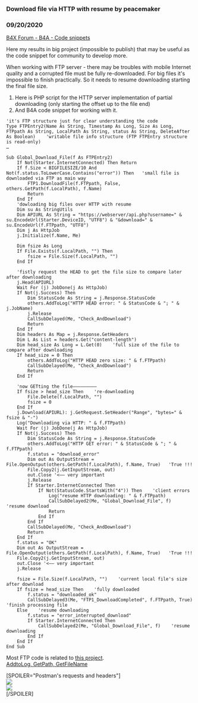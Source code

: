 ### Download file via HTTP with resume by peacemaker
### 09/20/2020
[B4X Forum - B4A - Code snippets](https://www.b4x.com/android/forum/threads/122491/)

Here my results in big project (impossible to publish) that may be useful as the code snippet for community to develop more.  
  
When working with FTP server - there may be troubles with mobile Internet quality and a corrupted file must be fully re-downloaded. For big files it's impossible to finish practically. So it needs to resume downloading starting the final file size.  
1) Here is PHP script for the HTTP server implementation of partial downloading (only starting the offset up to the file end)  
2) And B4A code snippet for working with it.  
  

```B4X
'it's FTP structure just for clear understanding the code  
Type FTPEntry2(Name As String, Timestamp As Long, Size As Long, FTPpath As String, LocalPath As String, status As String, DeleteAfter As Boolean)    'writable file info structure (FTP FTPEntry structure is read-only)  
…  
  
Sub Global_Download_File(f As FTPEntry2)  
    If Not(Starter.InternetConnected) Then Return  
    If f.Size < BIGFILESIZE/10 And Not(f.status.ToLowerCase.Contains("error")) Then   'small file is downloaded via FTP as main way  
        FTP1.DownloadFile(f.FTPpath, False, others.GetPath(f.LocalPath), f.Name)  
        Return       
    End If  
    'dowloading big files over HTTP with resume  
    Dim su As StringUtils  
    Dim APIURL As String = "https://webserver/api.php?username=" & su.EncodeUrl(Starter.DeviceID, "UTF8") & "&download=" & su.EncodeUrl(f.FTPpath, "UTF8")  
    Dim j As HttpJob  
    j.Initialize(f.Name, Me)  
   
    Dim fsize As Long  
    If File.Exists(f.LocalPath, "") Then  
        fsize = File.Size(f.LocalPath, "")  
    End If  
   
    'fistly request the HEAD to get the file size to compare later after downloading  
    j.Head(APIURL)  
    Wait For (j) JobDone(j As HttpJob)  
    If Not(j.Success) Then  
        Dim StatusCode As String = j.Response.StatusCode  
        others.AddToLog("HTTP HEAD error: " & StatusCode & "; " & j.JobName)  
        j.Release  
        CallSubDelayed(Me, "Check_AndDownload")  
        Return  
    End If  
    Dim headers As Map = j.Response.GetHeaders  
    Dim L As List = headers.Get("content-length")  
    Dim head_size As Long = L.Get(0)    'full size of the file to compare after downloading  
    If head_size = 0 Then  
        others.AddToLog("HTTP HEAD zero size: " & f.FTPpath)  
        CallSubDelayed(Me, "Check_AndDownload")  
        Return  
    End If  
   
    'now GETting the file—————————  
    If fsize > head_size Then    're-downloading  
        File.Delete(f.LocalPath, "")  
        fsize = 0  
    End If  
    j.Download(APIURL): j.GetRequest.SetHeader("Range", "bytes=" & fsize & "-")  
    Log("Downloading via HTTP: " & f.FTPpath)  
    Wait For (j) JobDone(j As HttpJob)  
    If Not(j.Success) Then  
        Dim StatusCode As String = j.Response.StatusCode  
        others.AddToLog("HTTP GET error: " & StatusCode & "; " & f.FTPpath)  
        f.status = "download_error"  
        Dim out As OutputStream = File.OpenOutput(others.GetPath(f.LocalPath), f.Name, True)   'True !!!  
        File.Copy2(j.GetInputStream, out)  
        out.Close '<—— very important  
        j.Release  
        If Starter.InternetConnected Then  
            If Not(StatusCode.StartsWith("4")) Then    'client errors  
                Log("resume HTTP downloading: " & f.FTPpath)  
                CallSubDelayed2(Me, "Global_Download_File", f)    'resume download  
                Return  
            End If  
        End If  
        CallSubDelayed(Me, "Check_AndDownload")  
        Return  
    End If  
    f.status = "OK"  
    Dim out As OutputStream = File.OpenOutput(others.GetPath(f.LocalPath), f.Name, True)   'True !!!  
    File.Copy2(j.GetInputStream, out)  
    out.Close '<—— very important  
    j.Release  
  
    fsize = File.Size(f.LocalPath, "")    'current local file's size after download  
    If fsize = head_size Then    'fully downloaded  
        f.status = "downloaded_ok"  
        CallSubDelayed3(Me, "FTP1_DownloadCompleted", f.FTPpath, True)    'finish processing file  
    Else    'resume downloading  
        f.status = "error_interrupted_download"  
        If Starter.InternetConnected Then  
            CallSubDelayed2(Me, "Global_Download_File", f)    'resume downloading  
        End If  
    End If  
End Sub
```

  
  
Most FTP code is related to [this project](https://www.b4x.com/android/forum/threads/automated-synchronous-ftp-client.122000).  
[AddtoLog, GetPath, GetFileName](https://www.b4x.com/android/forum/threads/super-others-my-42-common-usage-subs.98529/)  
  
[SPOILER="Postman's requests and headers"]  
![](https://www.b4x.com/android/forum/attachments/100220)  
![](https://www.b4x.com/android/forum/attachments/100221)  
[/SPOILER]